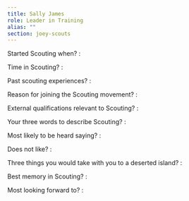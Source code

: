 ```yaml
---
title: Sally James
role: Leader in Training
alias: ""
section: joey-scouts
---
```


Started Scouting when?
: 

Time in Scouting?
: 

Past scouting experiences?
: 

Reason for joining the Scouting movement?
: 

External qualifications relevant to Scouting?
: 

Your three words to describe Scouting?
: 

Most likely to be heard saying?
: 

Does not like?
: 

Three things you would take with you to a deserted island?
: 

Best memory in Scouting?
: 

Most looking forward to?
: 
